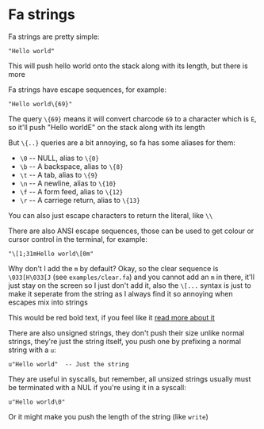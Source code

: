 # Fa strings

Fa strings are pretty simple:

```fa
"Hello world"
```

This will push hello world onto the stack along with its length,
but there is more

Fa strings have escape sequences, for example:

```fa
"Hello world\{69}"
```

The query `\{69}` means it will convert charcode
`69` to a character which is `E`, so it'll push
"Hello worldE" on the stack along with its length

But `\{..}` queries are a bit annoying, so fa has some
aliases for them:

-   `\0` -- NULL, alias to `\{0}`
-   `\b` -- A backspace, alias to `\{8}`
-   `\t` -- A tab, alias to `\{9}`
-   `\n` -- A newline, alias to `\{10}`
-   `\f` -- A form feed, alias to `\{12}`
-   `\r` -- A carriege return, alias to `\{13}`

You can also just escape characters to return the literal,
like `\\`

There are also ANSI escape sequences, those can be used to get colour or
cursor control in the terminal, for example:

```fa
"\[1;31mHello world\[0m"
```

Why don't I add the `m` by default?
Okay, so the clear sequence is `\033[H\033[J` (see `examples/clear.fa`) and
you cannot add an `m` in there, it'll just stay on the screen
so I just don't add it, also the `\[...` syntax
is just to make it seperate from the string as I always
find it so annoying when escapes mix into strings

This would be red bold text, if you feel like it
[read more about it](https://en.wikipedia.org/wiki/ANSI_escape_code)

There are also unsigned strings, they don't push their size unlike
normal strings, they're just the string itself, you push one by prefixing
a normal string with a `u`:

```fa
u"Hello world"  -- Just the string
```

They are useful in syscalls, but remember, all unsized strings usually must
be terminated with a NUL if you're using it in a syscall:

```fa
u"Hello world\0"
```

Or it might make you push the length of the string (like `write`)
